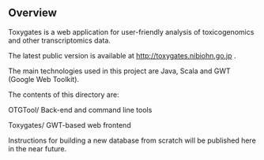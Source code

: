 ## Overview

Toxygates is a web application for user-friendly analysis of toxicogenomics and other transcriptomics data.

The latest public version is available at http://toxygates.nibiohn.go.jp .

The main technologies used in this project are Java, Scala and GWT (Google Web Toolkit).

The contents of this directory are:

OTGTool/ 
Back-end and command line tools

Toxygates/
GWT-based web frontend

Instructions for building a new database from scratch will be published here in the near future.
